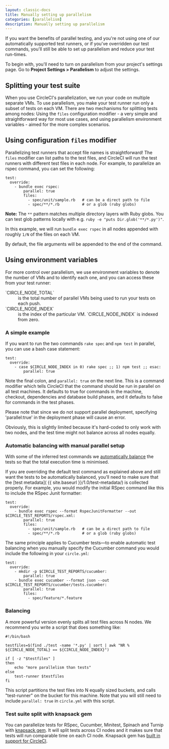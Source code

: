 ```yaml
---
layout: classic-docs
title: Manually setting up parallelism
categories: [parallelism]
description: Manually setting up parallelism
---
```


If you want the benefits of parallel testing, and you're not
using one of our automatically supported test runners, or if
you've overridden our test commands, you'll still be able to set up parallelism and reduce your test run-times.

To begin with, you'll need to turn on parallelism from your project's settings page.
Go to **Project Settings > Parallelism** to adjust the settings.

<h2 id="files-splitting">Splitting your test suite</h2>

When you use CircleCI's parallelization, we run your code on multiple separate VMs.
To use parallelism, you make your test runner run only a subset of tests on each VM.
There are two mechanisms for splitting tests among nodes:  Using the `files`
configuration modifier - a very simple and straightforward way for most use cases, and
using parallelism environment variables - aimed for the more complex scenarios.

## Using configuration `files` modifier

Parallelizing test runners that accept file names is straightforward!  The `files` modifier
can list paths to the test files, and CircleCI will run the test runners with different test files in each node.
For example, to parallelize an rspec command, you can set the following:

```
test:
  override:
    - bundle exec rspec:
        parallel: true
        files:
          - spec/unit/sample.rb   # can be a direct path to file
          - spec/**/*.rb          # or a glob (ruby globs)
```

**Note:**
The `**` pattern matches multiple directory layers with Ruby globs. You can test glob patterns locally with e.g. `ruby -e "puts Dir.glob('**/*.py')"`.

In this example, we will run `bundle exec rspec` in all nodes appended with
roughly `1/N` of the files on each VM.

By default, the file arguments will be appended to the end of the command.

<h2 id="env-splitting">Using environment variables</h2>

For more control over parallelism, we use environment variables to denote the number of VMs and to identify each one, and you can access these from your test runner:

<dl>
  <dt>
    `CIRCLE_NODE_TOTAL`
  </dt>
  <dd>
    is the total number of parallel VMs being used to run your tests on each push.
  </dd>
  <dt>
    `CIRCLE_NODE_INDEX`
  </dt>
  <dd>
    is the index of the particular VM.
    `CIRCLE_NODE_INDEX`
    is indexed from zero.
  </dd>
</dl>

<h3 id="simple-example">A simple example</h3>

If you want to run the two commands
`rake spec`
and
`npm test`
in parallel, you can use a bash case statement:

```
test:
  override:
    - case $CIRCLE_NODE_INDEX in 0) rake spec ;; 1) npm test ;; esac:
        parallel: true
```

Note the final colon, and
`parallel: true`
on the next line.
This is a command modifier which tells CircleCI that the command should be run in parallel on all test machines. It defaults to true for commands in the machine, checkout, dependencies and database build phases, and it defaults to false for commands in the test phases.

Please note that since we do not support parallel deployment, specifying 'parallel:true' in the deployment phase will cause an error.

Obviously, this is slightly limited because it's hard-coded to
only work with two nodes, and the test time might not balance
across all nodes equally.

<h3 id="auto-balancing">Automatic balancing with manual parallel setup</h3>

With some of the inferred test commands we [automatically
balance](https://circleci.com/blog/announcing-automatic-test-balancing/)
the tests so that the total execution time is minimised.

If you are overriding the default test command as explained above and
still want the tests to be automatically balanced, you’ll need to make
sure that the [test metadata]( {{ site.baseurl }}/1.0/test-metadata/)
is collected properly. For example, you would modify the initial RSpec
command like this to include the RSpec Junit formatter:

```
test:
  override:
    - bundle exec rspec --format RspecJunitFormatter --out $CIRCLE_TEST_REPORTS/rspec.xml:
        parallel: true
        files:
          - spec/unit/sample.rb   # can be a direct path to file
          - spec/**/*.rb          # or a glob (ruby globs)
```

The same principle applies to Cucumber tests—to enable automatic test
balancing when you manually specify the Cucumber command you would
include the following in your `circle.yml`:

```
test:
  override:
    - mkdir -p $CIRCLE_TEST_REPORTS/cucumber:
        parallel: true
    - bundle exec cucumber --format json --out $CIRCLE_TEST_REPORTS/cucumber/tests.cucumber:
        parallel: true
        files:
          - spec/feature/*.feature
```

<h3 id="manual-balancing">Balancing</h3>

A more powerful version evenly splits all test files across N nodes. We recommend you write a script that does something like:

```
#!/bin/bash

testfiles=$(find ./test -name '*.py' | sort | awk "NR % ${CIRCLE_NODE_TOTAL} == ${CIRCLE_NODE_INDEX}")

if [ -z "$testfiles" ]
then
    echo "more parallelism than tests"
else
    test-runner $testfiles
fi
```

This script partitions the test files into N equally sized buckets, and calls "test-runner" on the bucket for this machine. Note that you will still need to include `parallel: true` in `circle.yml` with this script.

### Test suite split with knapsack gem

You can parallelize tests for RSpec, Cucumber, Minitest, Spinach and Turnip with [knapsack gem](https://github.com/ArturT/knapsack). It will split tests across CI nodes and it makes sure that tests will run comparable time on each CI node. Knapsack gem has [built in support for CircleCI](https://github.com/ArturT/knapsack#info-for-circleci-users).

